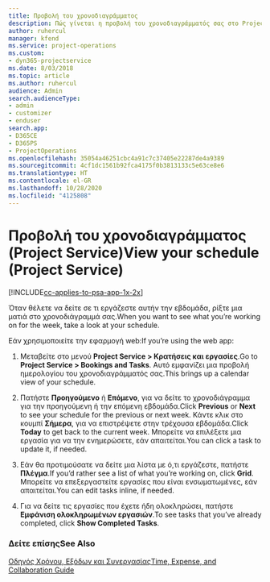 ```yaml
---
title: Προβολή του χρονοδιαγράμματος
description: Πώς γίνεται η προβολή του χρονοδιαγράμματός σας στο Project Service
author: ruhercul
manager: kfend
ms.service: project-operations
ms.custom:
- dyn365-projectservice
ms.date: 8/03/2018
ms.topic: article
ms.author: ruhercul
audience: Admin
search.audienceType:
- admin
- customizer
- enduser
search.app:
- D365CE
- D365PS
- ProjectOperations
ms.openlocfilehash: 35054a46251cbc4a91c7c37405e22287de4a9389
ms.sourcegitcommit: 4cf1dc1561b92fca4175f0b3813133c5e63ce8e6
ms.translationtype: HT
ms.contentlocale: el-GR
ms.lasthandoff: 10/28/2020
ms.locfileid: "4125808"
---
```

# <a name="view-your-schedule-project-service"></a><span data-ttu-id="46b13-103">Προβολή του χρονοδιαγράμματος (Project Service)</span><span class="sxs-lookup"><span data-stu-id="46b13-103">View your schedule (Project Service)</span></span>

[!INCLUDE[cc-applies-to-psa-app-1x-2x](../includes/cc-applies-to-psa-app-1x-2x.md)]

<span data-ttu-id="46b13-104">Όταν θέλετε να δείτε σε τι εργάζεστε αυτήν την εβδομάδα, ρίξτε μια ματιά στο χρονοδιάγραμμά σας.</span><span class="sxs-lookup"><span data-stu-id="46b13-104">When you want to see what you’re working on for the week, take a look at your schedule.</span></span>  
  
 <span data-ttu-id="46b13-105">Εάν χρησιμοποιείτε την εφαρμογή web:</span><span class="sxs-lookup"><span data-stu-id="46b13-105">If you’re using the web app:</span></span>  
  
1.  <span data-ttu-id="46b13-106">Μεταβείτε στο μενού **Project Service > Κρατήσεις και εργασίες**.</span><span class="sxs-lookup"><span data-stu-id="46b13-106">Go to **Project Service > Bookings and Tasks**.</span></span> <span data-ttu-id="46b13-107">Αυτό εμφανίζει μια προβολή ημερολογίου του χρονοδιαγράμματός σας.</span><span class="sxs-lookup"><span data-stu-id="46b13-107">This brings up a calendar view of your schedule.</span></span>  
  
2.  <span data-ttu-id="46b13-108">Πατήστε **Προηγούμενο** ή **Επόμενο**, για να δείτε το χρονοδιάγραμμα για την προηγούμενη ή την επόμενη εβδομάδα.</span><span class="sxs-lookup"><span data-stu-id="46b13-108">Click **Previous** or **Next** to see your schedule for the previous or next week.</span></span> <span data-ttu-id="46b13-109">Κάντε κλικ στο κουμπί **Σήμερα**, για να επιστρέψετε στην τρέχουσα εβδομάδα.</span><span class="sxs-lookup"><span data-stu-id="46b13-109">Click **Today** to get back to the current week.</span></span> <span data-ttu-id="46b13-110">Μπορείτε να επιλέξετε μια εργασία για να την ενημερώσετε, εάν απαιτείται.</span><span class="sxs-lookup"><span data-stu-id="46b13-110">You can click a task to update it, if needed.</span></span>  
  
3.  <span data-ttu-id="46b13-111">Εάν θα προτιμούσατε να δείτε μια λίστα με ό,τι εργάζεστε, πατήστε **Πλέγμα**.</span><span class="sxs-lookup"><span data-stu-id="46b13-111">If you’d rather see a list of what you’re working on, click **Grid**.</span></span> <span data-ttu-id="46b13-112">Μπορείτε να επεξεργαστείτε εργασίες που είναι ενσωματωμένες, εάν απαιτείται.</span><span class="sxs-lookup"><span data-stu-id="46b13-112">You can edit tasks inline, if needed.</span></span>  
  
4.  <span data-ttu-id="46b13-113">Για να δείτε τις εργασίες που έχετε ήδη ολοκληρώσει, πατήστε **Εμφάνιση ολοκληρωμένων εργασιών**.</span><span class="sxs-lookup"><span data-stu-id="46b13-113">To see tasks that you’ve already completed, click **Show Completed Tasks**.</span></span>  
  
### <a name="see-also"></a><span data-ttu-id="46b13-114">Δείτε επίσης</span><span class="sxs-lookup"><span data-stu-id="46b13-114">See Also</span></span>  
 [<span data-ttu-id="46b13-115">Οδηγός Χρόνου, Εξόδων και Συνεργασίας</span><span class="sxs-lookup"><span data-stu-id="46b13-115">Time, Expense, and Collaboration Guide</span></span>](../psa/time-expense-collaboration-guide.md)
